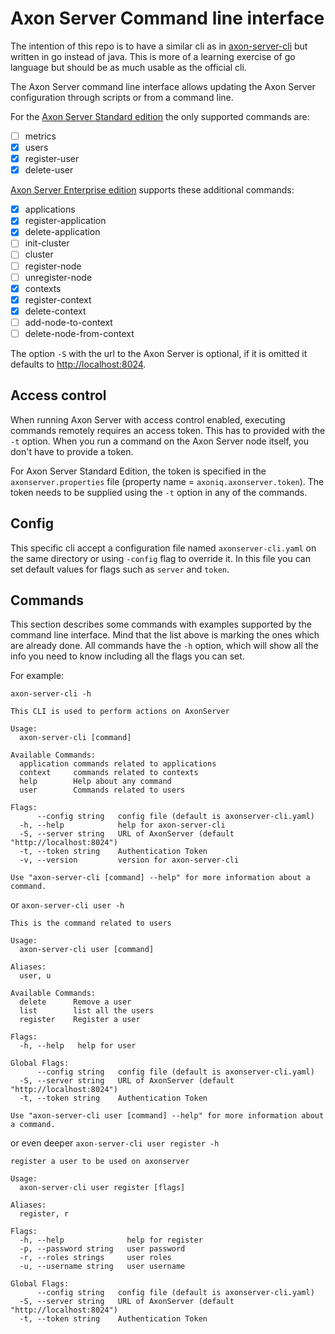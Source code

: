 # Axon Server Command line interface

The intention of this repo is to have a similar cli as in [axon-server-cli](https://github.com/AxonIQ/axon-server-se/tree/master/axonserver-cli) but written in go instead of java.
This is more of a learning exercise of go language but should be as much usable as the official cli.

The Axon Server command line interface allows updating the Axon Server configuration through scripts or from a command line.

For the [Axon Server Standard edition](https://axoniq.io/product-overview/axon-server) the only supported commands are:

* [ ] metrics
* [x] users 
* [x] register-user
* [x] delete-user

[Axon Server Enterprise edition](https://axoniq.io/product-overview/axon-server-enterprise) supports these additional commands:‌

* [x] applications
* [x] register-application
* [x] delete-application
* [ ] init-cluster
* [ ] cluster
* [ ] register-node
* [ ] unregister-node
* [x] contexts
* [x] register-context
* [x] delete-context
* [ ] add-node-to-context
* [ ] delete-node-from-context

The option `-S` with the url to the Axon Server is optional, if it is omitted it defaults to [http://localhost:8024](http://localhost:8024/).

## Access control

When running Axon Server with access control enabled, executing commands remotely requires an access token. 
This has to provided with the `-t` option. When you run a command on the Axon Server node itself, you don't have to provide 
a token.

For Axon Server Standard Edition, the token is specified in the `axonserver.properties` file 
\(property name = `axoniq.axonserver.token`\). The token needs to be supplied using the `-t` option in any of the commands.

## Config

This specific cli accept a configuration file named `axonserver-cli.yaml` on the same directory or using
`-config` flag to override it. In this file you can set default values for flags such as `server` and `token`.

## Commands

This section describes some commands with examples supported by the command line interface.
Mind that the list above is marking the ones which are already done.
All commands have the `-h` option, which will show all the info you need to know including all the flags you can set.

For example:

`axon-server-cli -h`
```
This CLI is used to perform actions on AxonServer

Usage:
  axon-server-cli [command]

Available Commands:
  application commands related to applications
  context     commands related to contexts
  help        Help about any command
  user        Commands related to users

Flags:
      --config string   config file (default is axonserver-cli.yaml)
  -h, --help            help for axon-server-cli
  -S, --server string   URL of AxonServer (default "http://localhost:8024")
  -t, --token string    Authentication Token
  -v, --version         version for axon-server-cli

Use "axon-server-cli [command] --help" for more information about a command.
```

or
`axon-server-cli user -h`
```
This is the command related to users

Usage:
  axon-server-cli user [command]

Aliases:
  user, u

Available Commands:
  delete      Remove a user
  list        list all the users
  register    Register a user

Flags:
  -h, --help   help for user

Global Flags:
      --config string   config file (default is axonserver-cli.yaml)
  -S, --server string   URL of AxonServer (default "http://localhost:8024")
  -t, --token string    Authentication Token

Use "axon-server-cli user [command] --help" for more information about a command.
```

or even deeper
`axon-server-cli user register -h`
```
register a user to be used on axonserver

Usage:
  axon-server-cli user register [flags]

Aliases:
  register, r

Flags:
  -h, --help              help for register
  -p, --password string   user password
  -r, --roles strings     user roles
  -u, --username string   user username

Global Flags:
      --config string   config file (default is axonserver-cli.yaml)
  -S, --server string   URL of AxonServer (default "http://localhost:8024")
  -t, --token string    Authentication Token
```
